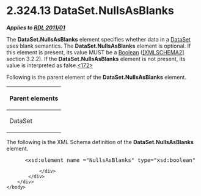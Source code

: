 <html dir="LTR" xmlns:mshelp="http://msdn.microsoft.com/mshelp" xmlns:ddue="http://ddue.schemas.microsoft.com/authoring/2003/5" xmlns:xlink="http://www.w3.org/1999/xlink" xmlns:tool="http://www.microsoft.com/tooltip">
    <head>
        <meta http-equiv="Content-Type" content="text/html; CHARSET=utf-8"></meta>
        <meta name="save" content="history"></meta>
        <title>2.324.13 DataSet.NullsAsBlanks</title>
        <xml>
            <mshelp:toctitle title="2.324.13 DataSet.NullsAsBlanks"></mshelp:toctitle>
            <mshelp:rltitle title="[MS-RDL]: DataSet.NullsAsBlanks"></mshelp:rltitle>
            <mshelp:keyword index="A" term="dbd9f2fd-d8b7-4f57-b508-12e7c18571a4"></mshelp:keyword>
            <mshelp:attr name="DCSext.ContentType" value="open specification"></mshelp:attr>
            <mshelp:attr name="AssetID" value="dbd9f2fd-d8b7-4f57-b508-12e7c18571a4"></mshelp:attr>
            <mshelp:attr name="TopicType" value="kbRef"></mshelp:attr>
            <mshelp:attr name="DCSext.Title" value="[MS-RDL]: DataSet.NullsAsBlanks" />
        </xml>
    </head>
    <body>
        <div id="header">
            <h1 class="heading">2.324.13 DataSet.NullsAsBlanks</h1>
        </div>
        <div id="mainSection">
            <div id="mainBody">
                <div id="allHistory" class="saveHistory"></div>
                <div id="sectionSection0" class="section" name="collapseableSection">
                    

<p><b><i>Applies to </i></b><a href="bf2bab1a-b608-4bcc-b718-1cc1baa9579c.htm"><b><i>RDL 2011/01</i></b></a></p>

<p>The <b>DataSet.NullsAsBlanks</b> element specifies whether
data in a <a href="a14782b0-2e2f-4305-83a3-3de3fd750b6a.htm">DataSet</a> uses
blank semantics. The <b>DataSet.NullsAsBlanks</b> element is optional. If this
element is present, its value MUST be a <a href="4802fa14-3619-43fa-9898-3acab160a24c.htm">Boolean</a> (<a href="https://go.microsoft.com/fwlink/?LinkId=90610">[XMLSCHEMA2]</a> section
3.2.2). If the <b>DataSet.NullsAsBlanks</b> element is not present, its value
is interpreted as false.<a id="Appendix_A_Target_172"></a><a href="1fe5fd87-2de5-4b2c-b762-5a4fd1373621.htm#Appendix_A_172" aria-label="Product behavior note 172">&lt;172&gt;</a></p>

<p>Following is the parent element of the <b>DataSet.NullsAsBlanks</b>
element.</p>

<table>
 <thead>
  <tr>
   <th>
   <p>Parent elements</p>
   </th>
  </tr>
 </thead>
 <tr>
  <td>
  <p>DataSet</p>
  </td>
 </tr>
</table>

<p>The following is the XML Schema definition of the <b>DataSet.NullsAsBlanks</b>
element.</p>

<dl>
<dd>
<div><pre> &lt;xsd:element name =&quot;NullsAsBlanks&quot; type=&quot;xsd:boolean&quot; minOccurs=&quot;0&quot; /&gt;
</pre></div>
</dd></dl>


                </div>
            </div>
        </div>
    </body>
</html>